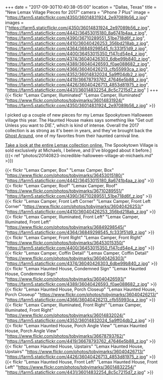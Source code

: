 +++
date = "2017-09-30T10:40:38-05:00"
location = "Dallas, Texas"
title = "New Lemax Village Pieces for 2017"
camera = "iPhone 7 Plus"
image = "https://farm5.staticflickr.com/4350/36014831924_2e97089b56_z.jpg"
images = ["https://farm5.staticflickr.com/4350/36014831924_2e97089b56_z.jpg",
"https://farm5.staticflickr.com/4442/36453015180_8a6741b4aa_z.jpg",
"https://farm5.staticflickr.com/4390/36710289551_51be718d6f_z.jpg",
"https://farm5.staticflickr.com/4410/36040426253_356bd218ab_z.jpg",
"https://farm5.staticflickr.com/4364/36849298545_fc333f51d9_z.jpg",
"https://farm5.staticflickr.com/4400/36453015350_f147cd54e4_z.jpg",
"https://farm5.staticflickr.com/4374/36040426303_6dbe99b840_z.jpg",
"https://farm5.staticflickr.com/4389/36040426593_f0ae088682_z.jpg",
"https://farm5.staticflickr.com/4366/36040426213_cfb55993ca_z.jpg",
"https://farm5.staticflickr.com/4352/36014832024_5a9ff04db2_z.jpg",
"https://farm5.staticflickr.com/4419/36678793762_47646e5b88_z.jpg",
"https://farm5.staticflickr.com/4426/36040426713_4853d81975_z.jpg",
"https://farm5.staticflickr.com/4431/36014832254_8c5c7215d7_z.jpg"
]
+++
{{< flickr "Lemax Camper, Illuminated"
           "Lemax Camper, Illuminated"
           "https://www.flickr.com/photos/tobyjmarks/36014831924/"
           "https://farm5.staticflickr.com/4350/36014831924_2e97089b56_z.jpg" >}}
<!--more-->

I picked up a couple of new pieces for my Lemax Spookytown Halloween village this year. The Haunted House makes says something like "Get out! Unless you want to _DIE_.", which is kind of intense. Overall the 2017 collection is as strong as it's been in years, and they've brought back the [Ghost Around](http://www.lemaxcollection.com/information/collectors/product-exclusives/michaels/ghost-around), one of my favorites from their haunted carnival line.

[Take a look at the entire Lemax collection online.](http://www.lemaxcollection.com/villages/spooky-town/sights-and-sounds) The Spookytown Village is sold exclusively at Michaels, I believe, and [I've blogged about it before.]({{< ref "photos/20140823-incredible-halloween-village-at-michaels.md" >}})

{{< flickr "Lemax Camper, Box"
           "Lemax Camper, Box"
           "https://www.flickr.com/photos/tobyjmarks/36453015180/"
           "https://farm5.staticflickr.com/4442/36453015180_8a6741b4aa_z.jpg" >}}
{{< flickr "Lemax Camper, Roof"
           "Lemax Camper, Roof"
           "https://www.flickr.com/photos/tobyjmarks/36710289551/"
           "https://farm5.staticflickr.com/4390/36710289551_51be718d6f_z.jpg" >}}
{{< flickr "Lemax Camper, Front Left Corner"
           "Lemax Camper, Front Left Corner"
           "https://www.flickr.com/photos/tobyjmarks/36040426253/"
           "https://farm5.staticflickr.com/4410/36040426253_356bd218ab_z.jpg" >}}
{{< flickr "Lemax Camper, Illuminated, Front Left"
           "Lemax Camper, Illuminated, Front Left"
           "https://www.flickr.com/photos/tobyjmarks/36849298545/"
           "https://farm5.staticflickr.com/4364/36849298545_fc333f51d9_z.jpg" >}}
{{< flickr "Lemax Camper, Front Right"
           "Lemax Camper, Front Right"
           "https://www.flickr.com/photos/tobyjmarks/36453015350/"
           "https://farm5.staticflickr.com/4400/36453015350_f147cd54e4_z.jpg" >}}
{{< flickr "Lemax Camper, Coffin Detail"
           "Lemax Camper, Coffin Detail"
           "https://www.flickr.com/photos/tobyjmarks/36040426303/"
           "https://farm5.staticflickr.com/4374/36040426303_6dbe99b840_z.jpg" >}}
{{< flickr "Lemax Haunted House, Condemned Sign"
           "Lemax Haunted House, Condemned Sign"
           "https://www.flickr.com/photos/tobyjmarks/36040426593/"
           "https://farm5.staticflickr.com/4389/36040426593_f0ae088682_z.jpg" >}}
{{< flickr "Lemax Haunted House, Porch Closeup"
           "Lemax Haunted House, Porch Closeup"
           "https://www.flickr.com/photos/tobyjmarks/36040426213/"
           "https://farm5.staticflickr.com/4366/36040426213_cfb55993ca_z.jpg" >}}
{{< flickr "Lemax Camper, Illuminated, Front Right"
           "Lemax Camper, Illuminated, Front Right"
           "https://www.flickr.com/photos/tobyjmarks/36014832024/"
           "https://farm5.staticflickr.com/4352/36014832024_5a9ff04db2_z.jpg" >}}
{{< flickr "Lemax Haunted House, Porch Angle View"
           "Lemax Haunted House, Porch Angle View"
           "https://www.flickr.com/photos/tobyjmarks/36678793762/"
           "https://farm5.staticflickr.com/4419/36678793762_47646e5b88_z.jpg" >}}
{{< flickr "Lemax Haunted House, Upstairs"
           "Lemax Haunted House, Upstairs"
           "https://www.flickr.com/photos/tobyjmarks/36040426713/"
           "https://farm5.staticflickr.com/4426/36040426713_4853d81975_z.jpg" >}}
{{< flickr "Lemax Haunted House, Front Left"
           "Lemax Haunted House, Front Left"
           "https://www.flickr.com/photos/tobyjmarks/36014832254/"
           "https://farm5.staticflickr.com/4431/36014832254_8c5c7215d7_z.jpg" >}}
